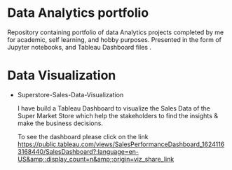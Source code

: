 # Data Analytics portfolio

Repository containing portfolio of data Analytics projects completed by me for academic, self learning, and hobby purposes. Presented in the form of Jupyter notebooks, and Tableau Dashboard files .

# Data Visualization

  - Superstore-Sales-Data-Visualization

    I have build a Tableau Dashboard to visualize the Sales Data of the Super Market Store which help the stakeholders to find the insights &amp; make the business           decisions.
    
    To see the dashboard please click on the link https://public.tableau.com/views/SalesPerformanceDashboard_16241163168440/SalesDashboard?:language=en-US&amp;:display_count=n&amp;:origin=viz_share_link



